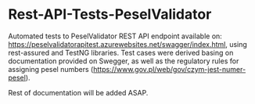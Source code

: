 # Rest-API-Tests-PeselValidator
Automated tests to PeselValidator REST API endpoint available on: https://peselvalidatorapitest.azurewebsites.net/swagger/index.html, using rest-assured and TestNG libraries. Test cases were derived basing on documentation provided on Swegger, as well as the regulatory rules for assigning pesel numbers (https://www.gov.pl/web/gov/czym-jest-numer-pesel).

Rest of documentation will be added ASAP.

